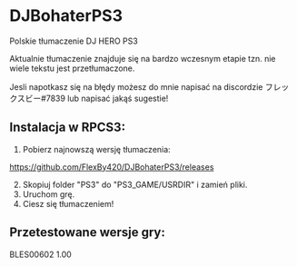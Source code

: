 # DJBohaterPS3
Polskie tłumaczenie DJ HERO PS3

Aktualnie tłumaczenie znajduje się na bardzo wczesnym etapie tzn. nie wiele tekstu jest przetłumaczone.

Jesli napotkasz się na błędy możesz do mnie napisać na discordzie フレックスビー#7839 lub napisać jakąś sugestie!

## Instalacja w RPCS3:

1. Pobierz najnowszą wersję tłumaczenia:

https://github.com/FlexBy420/DJBohaterPS3/releases

2. Skopiuj folder "PS3" do "PS3_GAME/USRDIR" i zamień pliki.
3. Uruchom grę.
4. Ciesz się tłumaczeniem!

## Przetestowane wersje gry:
BLES00602 1.00